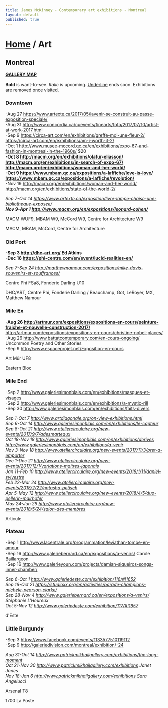 ```yaml
---
title: James McKinney - Contemporary art exhibitions - Montreal
layout: default
published: true
---
```


# [Home](/) / Art

## Montreal

**[GALLERY MAP](https://www.google.com/maps/d/u/0/edit?mid=1pKDvWCvnInNN2igV2ruxxL_srzE)**

<span class="glyphicon glyphicon-info-sign" aria-hidden="true"></span> <strong>Bold</strong> is want-to-see. <em>Italic</em> is upcoming. <u>Underline</u> ends soon. Exhibitions are removed once visited.

### Downtown

-Aug 27 <https://www.artexte.ca/2017/05/lavenir-se-construit-au-passe-exposition-speciale/>  
-Aug 31 <http://www.concordia.ca/cuevents/finearts/fofa/2017/07/10/artist-at-work-2017.html>  
-Sep 9 <https://circa-art.com/en/exhibitions/greffe-moi-une-fleur-2/> <https://circa-art.com/en/exhibitions/am-i-worth-it-2/>  
-Oct 1 <http://www.musee-mccord.qc.ca/en/exhibitions/expo-67-and-fashion-in-montreal-in-the-1960s/> $20  
**-Oct 8 <http://macm.org/en/exhibitions/olafur-eliasson/> <http://macm.org/en/exhibitions/in-search-of-expo-67/> <http://macm.org/en/exhibitions/woman-and-her-world/>**  
**-Oct 9 <https://www.mbam.qc.ca/expositions/a-laffiche/love-is-love/> <https://www.mbam.qc.ca/expositions/a-laffiche/revolution/>**  
-Nov 19 <http://macm.org/en/exhibitions/woman-and-her-world/> <http://macm.org/en/exhibitions/state-of-the-world-2/>  

_Sep 7-Oct 14 <https://www.artexte.ca/exposition/livre-lampe-chaise-une-bibliotheque-exposee/>_  
_**Nov 9-Apr 1 <http://www.macm.org/en/expositions/leonard-cohen/>**_  

<span class="glyphicon glyphicon-time" aria-hidden="true"></span> MACM WUF9, MBAM W9, McCord W9, Centre for Architecture W9

<span class="glyphicon glyphicon-calendar" aria-hidden="true"></span> MACM, MBAM, McCord, Centre for Architecture

### Old Port

**-Sep 3 <http://dhc-art.org/> Ed Atkins**  
**-Dec 16 <https://phi-centre.com/en/event/lucid-realities-en/>**  

_Sep 7-Sep 24 <http://matthewnamour.com/expositions/mike-davis-souvenirs-et-souffrances/>_  

<span class="glyphicon glyphicon-time" aria-hidden="true"></span> Centre Phi FSa8, Fonderie Darling U10

<span class="glyphicon glyphicon-calendar" aria-hidden="true"></span> DHC/ART, Centre Phi, Fonderie Darling / Beauchamp, Got, LeRoyer, MX, Matthew Namour

### Mile Ex

**-Aug 26 <http://artmur.com/expositions/expositions-en-cours/peinture-fraiche-et-nouvelle-construction-2017/>** <http://artmur.com/expositions/expositions-en-cours/christine-nobel-places/>  
-Aug 26 <http://www.battatcontemporary.com/en-cours-ongoing/> Uncommon Poetry and Other Stories  
-Sep 9 <http://www.espaceprojet.net/Exposition-en-cours>  

<span class="glyphicon glyphicon-time" aria-hidden="true"></span> Art Mûr UF8

<span class="glyphicon glyphicon-calendar" aria-hidden="true"></span> Eastern Bloc

### Mile End

-Sep 2 <http://www.galeriesimonblais.com/en/exhibitions/masques-et-visages>  
-Sep 2 <http://www.galeriesimonblais.com/en/exhibitions/a-mystic-rill>  
-Sep 30 <http://www.galeriesimonblais.com/en/exhibitions/faits-divers>  

_Sep 1-Oct 7 <http://www.artdiagonale.org/on-view-exhibitions.html>_  
_Sep 6-Oct 14 <http://www.galeriesimonblais.com/en/exhibitions/le-capteur>_  
_Sep 8-Oct 21 <http://www.ateliercirculaire.org/new-events/2017/9/7/adesmarteaux>_  
_Oct 18-Nov 18 <http://www.galeriesimonblais.com/en/exhibitions/derives> <http://www.galeriesimonblais.com/en/exhibitions/a-venir>_  
_Nov 3-Nov 18 <http://www.ateliercirculaire.org/new-events/2017/11/3/pret-a-emporter>_  
_Dec 1-Dec 21 <http://www.ateliercirculaire.org/new-events/2017/12/1/variations-maitres-japonais>_  
_Jan 11-Feb 10 <http://www.ateliercirculaire.org/new-events/2018/1/11/daniel-sylvestre>_  
_Feb 22-Mar 24 <http://www.ateliercirculaire.org/new-events/2018/2/22/natasha-petisch>_  
_Apr 5-May 12 <http://www.ateliercirculaire.org/new-events/2018/4/5/duo-pellerin-mairhofer>_  
_May 24-Jun 29 <http://www.ateliercirculaire.org/new-events/2018/5/24/salon-des-membres>_  

<span class="glyphicon glyphicon-calendar" aria-hidden="true"></span> Articule

### Plateau

-Sep 1 <http://www.lacentrale.org/programmation/leviathan-tombe-en-amour>  
-Sep 16 <http://www.galeriebernard.ca/en/expositions/a-venirs/> Carole Baillargeon  
-Sep 16 <http://www.galerieyoun.com/projects/damian-siqueiros-songs-inner-chamber/>  

_Sep 6-Oct 1 <http://www.galeriedeste.com/exhibition/116/#!1652>_  
_Sep 16-Oct 21 <https://studioxx.org/en/activities/parade-champions-michele-pearson-clarke/>_  
_Sep 28-Nov 4 <http://www.galeriebernard.ca/en/expositions/a-venirs/> Stéphanie L'Heureux_  
_Oct 5-Nov 12 <http://www.galeriedeste.com/exhibition/117/#!1657>_  

<span class="glyphicon glyphicon-calendar" aria-hidden="true"></span> d'Este

### Little Burgundy

-Sep 3 <https://www.facebook.com/events/1133577510119112>  
-Sep 9 <http://galeriedivision.com/montreal/exhibition/-24>  

_Aug 31-Oct 14 <http://www.patrickmikhailgallery.com/exhibitions/the-long-moment>_  
_Oct 21-Nov 30 <http://www.patrickmikhailgallery.com/exhibitions> Janet Jones_  
_Nov 18-Jan 6 <http://www.patrickmikhailgallery.com/exhibitions> Sara Angelucci_  

<span class="glyphicon glyphicon-time" aria-hidden="true"></span> Arsenal T8

<span class="glyphicon glyphicon-calendar" aria-hidden="true"></span> 1700 La Poste
